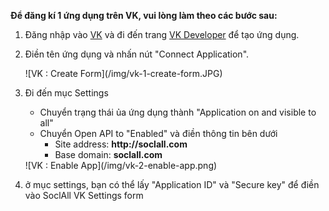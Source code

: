 __Để đăng kí 1 ứng dụng trên VK, vui lòng làm theo các bước sau:__

1. Đăng nhập vào [VK](http://vk.com/) và đi đến trang [VK Developer](http://vk.com/editapp?act=create) để tạo ứng dụng.
2. Điền tên ứng dụng và nhấn nút "Connect Application".
    <div class="soclall-br"></div>
    ![VK : Create Form](/img/vk-1-create-form.JPG)
    <div class="soclall-br"></div>
3. Đi đến mục Settings
    * Chuyển trạng thái ủa ứng dụng thành "Application on and visible to all"
    * Chuyển Open API to "Enabled" và điền thông tin bên dưới
        - Site address: __http://soclall.com__
        - Base domain: __soclall.com__
    
    <div class="soclall-br"></div>
    ![VK : Enable App](/img/vk-2-enable-app.png)
    <div class="soclall-br"></div>
    
4. ở mục settings, bạn có thể lấy "Application ID" và "Secure key" để điền vào SoclAll VK Settings form


